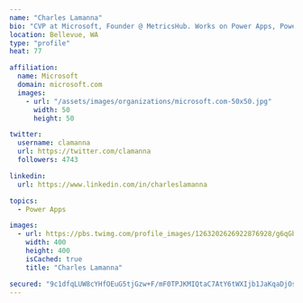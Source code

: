 ```yaml
---
name: "Charles Lamanna"
bio: "CVP at Microsoft, Founder @ MetricsHub. Works on Power Apps, Power Automate, Power Virtual Agent, Common Data Service and Dynamics 365."
location: Bellevue, WA
type: "profile"
heat: 77

affiliation:
  name: Microsoft
  domain: microsoft.com
  images:
    - url: "/assets/images/organizations/microsoft.com-50x50.jpg"
      width: 50
      height: 50

twitter:
  username: clamanna
  url: https://twitter.com/clamanna
  followers: 4743

linkedin:
  url: https://www.linkedin.com/in/charleslamanna

topics:
  - Power Apps

images:
  - url: https://pbs.twimg.com/profile_images/1263202626922876928/g6qGbHZ-_400x400.jpg
    width: 400
    height: 400
    isCached: true
    title: "Charles Lamanna"

secured: "9c1dfqLUW8cYHfOEuG5tjGzw+F/mF0TPJKMIQtaC7AtY6tWXIjb1JaKqaDjOsQmBcP41v5yhUuy6VdVMWB8CtP+bBLkflYTp0uXshfkMDW/EPzcsG5HRTzKSohPV/ZKY0jQw7DOR0Qz/3awsI84vyVnv+0gpujOZ9Nk2/uze0rlgvnYbtUJejhHohUfzN4KgTQ37W1NgT3QZ76L9vDUg8hTvU/O0f5GiWtzS4vLbujMr6BFsbkDrr+KI8zhMKeo6Mq3M+zmS38QzoaZDYK+XeTFkcPtaFI8Bg9B+qhLJBINN6oqh7JWTatkjayt3JSIi7kuf0WCB+wUUaUFysOAQ5jmD/RVsuFZr6ERY65fWEgHSA4sPkPg6K4MsQ4jyAoIjj8We2kmPOMJfmnyX8T35IPagvqJehF2QlemEWaM0kN4=;wtJ9VDa9U7c2FSgIQfVbFA=="
---
```


